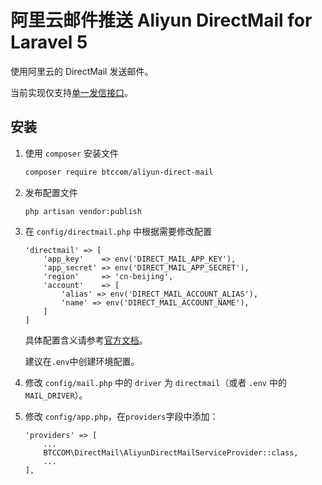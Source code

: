 # 阿里云邮件推送 Aliyun DirectMail for Laravel 5

使用阿里云的 DirectMail 发送邮件。

当前实现仅支持[单一发信接口](https://help.aliyun.com/document_detail/29444.html)。

## 安装

1. 使用 `composer` 安装文件

   ```bash
   composer require btccom/aliyun-direct-mail
   ```

2. 发布配置文件

   ```
   php artisan vendor:publish
   ```

3. 在 `config/directmail.php` 中根据需要修改配置

   ```
   'directmail' => [
       'app_key'    => env('DIRECT_MAIL_APP_KEY'),
       'app_secret' => env('DIRECT_MAIL_APP_SECRET'),
       'region'     => 'cn-beijing',
       'account'    => [
           'alias' => env('DIRECT_MAIL_ACCOUNT_ALIAS'),
           'name' => env('DIRECT_MAIL_ACCOUNT_NAME'),
       ]
   ]
   ```

   具体配置含义请参考[官方文档](https://help.aliyun.com/document_detail/29444.html)。

   建议在`.env`中创建环境配置。

4. 修改 `config/mail.php` 中的 `driver` 为 `directmail`（或者 `.env` 中的 `MAIL_DRIVER`）。

5. 修改 `config/app.php`，在`providers`字段中添加：

   ```
   'providers' => [
       ...
       BTCCOM\DirectMail\AliyunDirectMailServiceProvider::class,
       ...
   ],
   ```